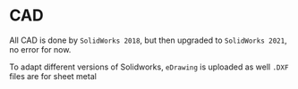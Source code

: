 # CAD

All CAD is done by `SolidWorks 2018`, but then upgraded to `SolidWorks 2021`, no error for now.

To adapt different versions of Solidworks, `eDrawing` is uploaded as well
`.DXF` files are for sheet metal
